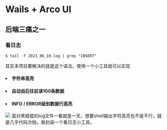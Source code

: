 # Wails + Arco UI

## 后端三痛之一


### 看日志
```shell
$ tail -f 2023_06_10.log | grep "INSERT"
```
其实本项目要解决的就是这个语法，使用一个小工具就可以实现
<list>
#### <li><b>字符串高亮</b></li>
#### <li><b>自动由后往前读100条数据</b></li>
#### <li><b>INFO / ERROR级别数据行高亮</b></li>
</list>
<image src="./1686386362974.png" />
面对黑框框的log文件一看就是一天，想要shell输出字符高亮也不是不行，就是几乎代码次抛，故封装一个看日志小工具。
